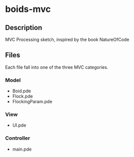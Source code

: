 # boids-mvc

## Description

MVC Processing sketch, inspired by the book NatureOfCode

## Files

Each file fall into one of the three MVC categories.

### Model

- Boid.pde
- Flock.pde
- FlockingParam.pde

### View

- UI.pde

### Controller

- main.pde
